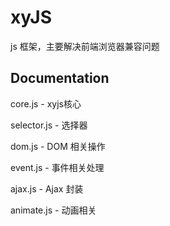 xyJS
===========

js 框架，主要解决前端浏览器兼容问题

Documentation
-------------

core.js - xyjs核心

selector.js - 选择器

dom.js - DOM 相关操作

event.js - 事件相关处理

ajax.js - Ajax 封装

animate.js - 动画相关

